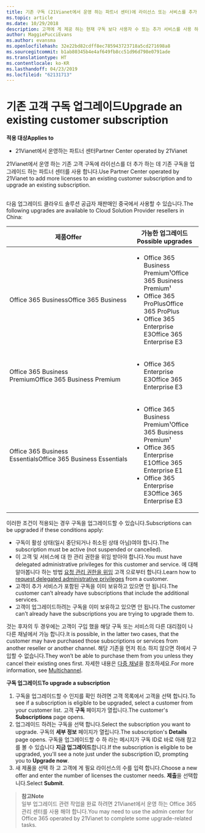 ```yaml
---
title: 기존 구독 (21Vianet에서 운영 하는 파트너 센터)에 라이선스 또는 서비스를 추가 합니다.
ms.topic: article
ms.date: 10/29/2018
description: 고객에 게 제공 하는 현재 구독 보다 사용자 수 또는 추가 서비스를 사용 하 여 다른 버전에서 필요한 경우에 구독을 업그레이드할 수 있습니다.
author: MaggiePucciEvans
ms.author: evansma
ms.openlocfilehash: 32e22bd82cdff8ec785943723718a5cd271698a8
ms.sourcegitcommit: b1ab80345b4e4af649fb8cc51d96d798e0791ade
ms.translationtype: HT
ms.contentlocale: ko-KR
ms.lasthandoff: 04/23/2019
ms.locfileid: "62131713"
---
```

# <a name="upgrade-an-existing-customer-subscription"></a><span data-ttu-id="289b7-103">기존 고객 구독 업그레이드</span><span class="sxs-lookup"><span data-stu-id="289b7-103">Upgrade an existing customer subscription</span></span>

<span data-ttu-id="289b7-104">**적용 대상**</span><span class="sxs-lookup"><span data-stu-id="289b7-104">**Applies to**</span></span>

-   <span data-ttu-id="289b7-105">21Vianet에서 운영하는 파트너 센터</span><span class="sxs-lookup"><span data-stu-id="289b7-105">Partner Center operated by 21Vianet</span></span>

<span data-ttu-id="289b7-106">21Vianet에서 운영 하는 기존 고객 구독에 라이선스를 더 추가 하는 데 기존 구독을 업그레이드 하는 파트너 센터를 사용 합니다.</span><span class="sxs-lookup"><span data-stu-id="289b7-106">Use Partner Center operated by 21Vianet to add more licenses to an existing customer subscription and to upgrade an existing subscription.</span></span> 

## <a href="" id="upgradesubscription"></a>

<span data-ttu-id="289b7-107">다음 업그레이드 클라우드 솔루션 공급자 재판매인 중국에서 사용할 수 있습니다.</span><span class="sxs-lookup"><span data-stu-id="289b7-107">The following upgrades are available to Cloud Solution Provider resellers in China:</span></span>

<table>
<colgroup>
<col width="50%" />
<col width="50%" />
</colgroup>
<thead>
<tr class="header">
<th><span data-ttu-id="289b7-108">제품</span><span class="sxs-lookup"><span data-stu-id="289b7-108">Offer</span></span></th>
<th><span data-ttu-id="289b7-109">가능한 업그레이드</span><span class="sxs-lookup"><span data-stu-id="289b7-109">Possible upgrades</span></span></th>
</tr>
</thead>
<tbody>
<tr class="odd">
<td><span data-ttu-id="289b7-110">Office 365 Business</span><span class="sxs-lookup"><span data-stu-id="289b7-110">Office 365 Business</span></span></td>
<td><ul>
<li><span data-ttu-id="289b7-111">Office 365 Business Premium¹</span><span class="sxs-lookup"><span data-stu-id="289b7-111">Office 365 Business Premium¹</span></span></li>
<li><span data-ttu-id="289b7-112">Office 365 ProPlus</span><span class="sxs-lookup"><span data-stu-id="289b7-112">Office 365 ProPlus</span></span></li>
<li><span data-ttu-id="289b7-113">Office 365 Enterprise E3</span><span class="sxs-lookup"><span data-stu-id="289b7-113">Office 365 Enterprise E3</span></span></li>

</ul></td>
</tr>
<tr class="even">
<td><span data-ttu-id="289b7-114">Office 365 Business Premium</span><span class="sxs-lookup"><span data-stu-id="289b7-114">Office 365 Business Premium</span></span></td>
<td><ul>
<li><span data-ttu-id="289b7-115">Office 365 Enterprise E3</span><span class="sxs-lookup"><span data-stu-id="289b7-115">Office 365 Enterprise E3</span></span></li>

</ul></td>
</tr>
<tr class="odd">
<td><span data-ttu-id="289b7-116">Office 365 Business Essentials</span><span class="sxs-lookup"><span data-stu-id="289b7-116">Office 365 Business Essentials</span></span></td>
<td><ul>
<li><span data-ttu-id="289b7-117">Office 365 Business Premium¹</span><span class="sxs-lookup"><span data-stu-id="289b7-117">Office 365 Business Premium¹</span></span></li>
<li><span data-ttu-id="289b7-118">Office 365 Enterprise E1</span><span class="sxs-lookup"><span data-stu-id="289b7-118">Office 365 Enterprise E1</span></span></li>
<li><span data-ttu-id="289b7-119">Office 365 Enterprise E3</span><span class="sxs-lookup"><span data-stu-id="289b7-119">Office 365 Enterprise E3</span></span></li>

</ul></td>
</tr>
</tbody>
</table>


<span data-ttu-id="289b7-120">이러한 조건이 적용되는 경우 구독을 업그레이드할 수 있습니다.</span><span class="sxs-lookup"><span data-stu-id="289b7-120">Subscriptions can be upgraded if these conditions apply:</span></span>

-   <span data-ttu-id="289b7-121">구독이 활성 상태(일시 중단되거나 취소된 상태 아님)여야 합니다.</span><span class="sxs-lookup"><span data-stu-id="289b7-121">The subscription must be active (not suspended or cancelled).</span></span>
-   <span data-ttu-id="289b7-122">이 고객 및 서비스에 대 한 관리 권한을 위임 받아야 합니다.</span><span class="sxs-lookup"><span data-stu-id="289b7-122">You must have delegated administrative privileges for this customer and service.</span></span> <span data-ttu-id="289b7-123">에 대해 알아봅니다 하는 방법 [요청 관리 권한을 위임](request-a-relationship-with-a-customer.md) 고객 으로부터 합니다.</span><span class="sxs-lookup"><span data-stu-id="289b7-123">Learn how to [request delegated administrative privileges](request-a-relationship-with-a-customer.md) from a customer.</span></span>
-   <span data-ttu-id="289b7-124">고객이 추가 서비스가 포함된 구독을 이미 보유하고 있으면 안 됩니다.</span><span class="sxs-lookup"><span data-stu-id="289b7-124">The customer can’t already have subscriptions that include the additional services.</span></span>
-   <span data-ttu-id="289b7-125">고객이 업그레이드하려는 구독을 이미 보유하고 있으면 안 됩니다.</span><span class="sxs-lookup"><span data-stu-id="289b7-125">The customer can’t already have the subscriptions you are trying to upgrade them to.</span></span>

<span data-ttu-id="289b7-126">것는 후자의 두 경우에는 고객이 구입 했을 해당 구독 또는 서비스의 다른 대리점이 나 다른 채널에서 가능 합니다.</span><span class="sxs-lookup"><span data-stu-id="289b7-126">It is possible, in the latter two cases, that the customer may have purchased those subscriptions or services from another reseller or another channel.</span></span> <span data-ttu-id="289b7-127">해당 기존을 먼저 취소 하지 않으면 하에서 구입할 수 없습니다.</span><span class="sxs-lookup"><span data-stu-id="289b7-127">They won’t be able to purchase them from you unless they cancel their existing ones first.</span></span> <span data-ttu-id="289b7-128">자세한 내용은 [다중 채널](multichannel.md)을 참조하세요.</span><span class="sxs-lookup"><span data-stu-id="289b7-128">For more information, see [Multichannel](multichannel.md).</span></span>

<span data-ttu-id="289b7-129">**구독 업그레이드**</span><span class="sxs-lookup"><span data-stu-id="289b7-129">**To upgrade a subscription**</span></span>

1.  <span data-ttu-id="289b7-130">구독을 업그레이드할 수 인지를 확인 하려면 고객 목록에서 고객을 선택 합니다.</span><span class="sxs-lookup"><span data-stu-id="289b7-130">To see if a subscription is eligible to be upgraded, select a customer from your customer list.</span></span> <span data-ttu-id="289b7-131">고객 **구독** 페이지가 열립니다.</span><span class="sxs-lookup"><span data-stu-id="289b7-131">The customer's **Subscriptions** page opens.</span></span>
2.  <span data-ttu-id="289b7-132">업그레이드 하려는 구독을 선택 합니다.</span><span class="sxs-lookup"><span data-stu-id="289b7-132">Select the subscription you want to upgrade.</span></span> <span data-ttu-id="289b7-133">구독의 **세부 정보** 페이지가 열립니다.</span><span class="sxs-lookup"><span data-stu-id="289b7-133">The subscription's **Details** page opens.</span></span> <span data-ttu-id="289b7-134">구독을 업그레이드할 수 하 라는 메시지가 구독 ID로 바로 아래 참고를 볼 수 있습니다 **지금 업그레이드**합니다.</span><span class="sxs-lookup"><span data-stu-id="289b7-134">If the subscription is eligible to be upgraded, you'll see a note just under the subscription ID, prompting you to **Upgrade now**.</span></span>
3.  <span data-ttu-id="289b7-135">새 제품을 선택 하 고 고객에 게 필요 라이선스의 수를 입력 합니다.</span><span class="sxs-lookup"><span data-stu-id="289b7-135">Choose a new offer and enter the number of licenses the customer needs.</span></span> <span data-ttu-id="289b7-136">**제출**을 선택합니다.</span><span class="sxs-lookup"><span data-stu-id="289b7-136">Select **Submit**.</span></span>

><span data-ttu-id="289b7-137">**참고**</span><span class="sxs-lookup"><span data-stu-id="289b7-137">**Note**</span></span><br><span data-ttu-id="289b7-138">일부 업그레이드 관련 작업을 완료 하려면 21Vianet에서 운영 하는 Office 365 관리 센터를 사용 해야 합니다.</span><span class="sxs-lookup"><span data-stu-id="289b7-138">You may need to use the admin center for Office 365 operated by 21Vianet to complete some upgrade-related tasks.</span></span>
